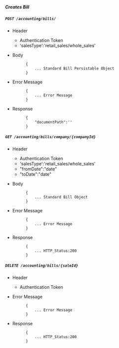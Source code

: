 ##### Creates Bill

##### `POST /accounting/bills/`
+ Header
	- Authentication Token
	- 'salesType':'retail_sales/whole_sales'
+ Body

            {
                ... Standard Bill Persistable Object
            }

+ Error Message

			{
				... Error Message
			}            
+ Response

            {
                "documentPath":''
            }
			
##### `GET /accounting/bills/company/{companyId}`
+ Header
	- Authentication Token
	- 'salesType':'retail_sales/whole_sales'
	- "fromDate":"date"
	- "toDate":"date"
+ Body

            {
                ... Standard Bill Object
            }

+ Error Message

			{
				... Error Message
			}            
+ Response

            {
                ... HTTP_Status:200
            }
			
##### `DELETE /accounting/bills/{saleId}`
+ Header
	- Authentication Token

+ Error Message

			{
				... Error Message
			}            
+ Response

            {
                ... HTTP_Status:200
            }
			
